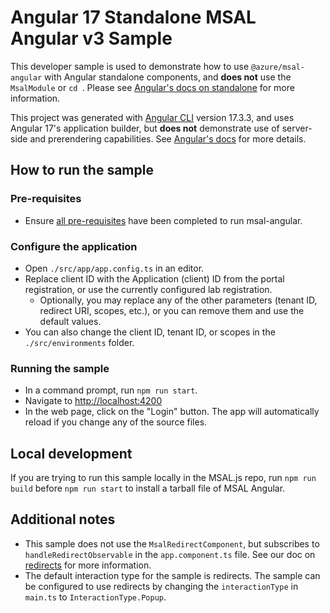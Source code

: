 # Angular 17 Standalone MSAL Angular v3 Sample

This developer sample is used to demonstrate how to use `@azure/msal-angular` with Angular standalone components, and **does not** use the `MsalModule` or `cd `. Please see [Angular's docs on standalone](https://angular.io/guide/standalone-components) for more information.

This project was generated with [Angular CLI](https://github.com/angular/angular-cli) version 17.3.3, and uses Angular 17's application builder, but **does not** demonstrate use of server-side and prerendering capabilities. See [Angular's docs](https://angular.io/guide/esbuild) for more details.

## How to run the sample

### Pre-requisites
- Ensure [all pre-requisites](https://github.com/AzureAD/microsoft-authentication-library-for-js/blob/dev/lib/msal-angular/README.md) have been completed to run msal-angular.

### Configure the application
- Open `./src/app/app.config.ts` in an editor.
- Replace client ID with the Application (client) ID from the portal registration, or use the currently configured lab registration.
  - Optionally, you may replace any of the other parameters (tenant ID, redirect URI, scopes, etc.), or you can remove them and use the default values.
- You can also change the client ID, tenant ID, or scopes in the `./src/environments` folder.

### Running the sample
- In a command prompt, run `npm run start`.
- Navigate to [http://localhost:4200](http://localhost:4200)
- In the web page, click on the "Login" button. The app will automatically reload if you change any of the source files.

## Local development

If you are trying to run this sample locally in the MSAL.js repo, run `npm run build` before `npm run start` to install a tarball file of MSAL Angular.

## Additional notes
- This sample does not use the `MsalRedirectComponent`, but subscribes to `handleRedirectObservable` in the `app.component.ts` file. See our doc on [redirects](https://github.com/AzureAD/microsoft-authentication-library-for-js/blob/dev/lib/msal-angular/docs/redirects.md) for more information.
- The default interaction type for the sample is redirects. The sample can be configured to use redirects by changing the `interactionType` in `main.ts` to `InteractionType.Popup`. 
